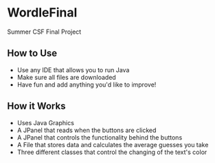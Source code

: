 # WordleFinal
Summer CSF Final Project
## How to Use
- Use any IDE that allows you to run Java
- Make sure all files are downloaded
- Have fun and add anything you'd like to improve!
## How it Works
- Uses Java Graphics
- A JPanel that reads when the buttons are clicked
- A JPanel that controls the functionality behind the buttons
- A File that stores data and calculates the average guesses you take
- Three different classes that control the changing of the text's color
